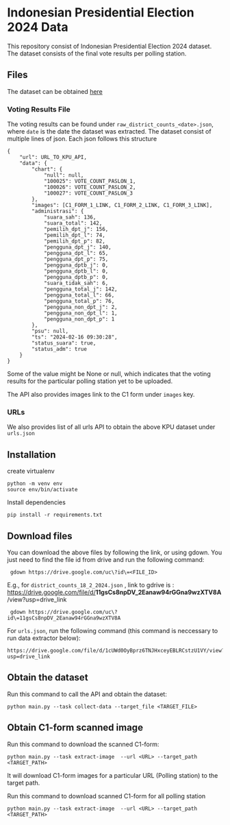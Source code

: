 # Indonesian Presidential Election 2024 Data

This repository consist of Indonesian Presidential Election 2024 dataset. The dataset consists of the final vote results per polling station.

## Files

The dataset can be obtained [here](https://drive.google.com/drive/folders/1rf9uyAhKSJSwMmq4nWY4M3xI0rdDWEAP?usp=sharing)

### Voting Results File
The voting results can be found under `raw_district_counts_<date>.json`, where `date` is the date the dataset was extracted.
The dataset consist of multiple lines of json. Each json follows this structure
```
{
	"url": URL_TO_KPU_API, 
	"data": {
		"chart": {
			"null": null,
			"100025": VOTE_COUNT_PASLON_1,
			"100026": VOTE_COUNT_PASLON_2,
			"100027": VOTE_COUNT_PASLON_3
		}, 
		"images": [C1_FORM_1_LINK, C1_FORM_2_LINK, C1_FORM_3_LINK], 
		"administrasi": {
			"suara_sah": 136,
			"suara_total": 142,
			"pemilih_dpt_j": 156,
			"pemilih_dpt_l": 74,
			"pemilih_dpt_p": 82,
			"pengguna_dpt_j": 140,
			"pengguna_dpt_l": 65,
			"pengguna_dpt_p": 75,
			"pengguna_dptb_j": 0,
			"pengguna_dptb_l": 0,
			"pengguna_dptb_p": 0,
			"suara_tidak_sah": 6,
			"pengguna_total_j": 142,
			"pengguna_total_l": 66,
			"pengguna_total_p": 76,
			"pengguna_non_dpt_j": 2, 
			"pengguna_non_dpt_l": 1, 
			"pengguna_non_dpt_p": 1
		}, 
		"psu": null, 
		"ts": "2024-02-16 09:30:28", 
		"status_suara": true, 
		"status_adm": true
	}
}
```
Some of the value might be None or null, which indicates that the voting results for the particular polling station yet to be uploaded.

The API also provides images link to the C1 form under `images` key.

### URLs
We also provides list of all urls API to obtain the above KPU dataset under `urls.json`

## Installation
create virtualenv
```
python -m venv env
source env/bin/activate
```
Install dependencies
```
pip install -r requirements.txt
```

## Download files
You can download the above files by following the link, or using gdown.
You just need to find the file id from drive and run the following command:
```
 gdown https://drive.google.com/uc\?id\=<FILE_ID>
```
E.g., for `district_counts_18_2_2024.json` , link to gdrive is : https://drive.google.com/file/d/<b>11gsCs8npDV_2Eanaw94rGGna9wzXTV8A</b>/view?usp=drive_link
```
 gdown https://drive.google.com/uc\?id\=11gsCs8npDV_2Eanaw94rGGna9wzXTV8A
```
For `urls.json`, run the following command (this command is neccessary to run data extractor below):
```
https://drive.google.com/file/d/1cUWd0OyBprz6TNJHxceyEBLRCstzU1VY/view?usp=drive_link
```
## Obtain the dataset
Run this command to call the API and obtain the dataset:
```
python main.py --task collect-data --target_file <TARGET_FILE>
```


## Obtain C1-form scanned image

Run this command to download the scanned C1-form:
```
python main.py --task extract-image  --url <URL> --target_path <TARGET_PATH> 
```
It will download C1-form images for a particular URL (Polling station) to the target path.

Run this command to download scanned C1-form for all polling station

```
python main.py --task extract-image  --url <URL> --target_path <TARGET_PATH> 
```
